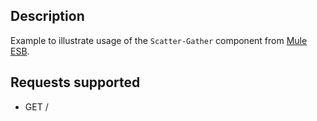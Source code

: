 ## Description

Example to illustrate usage of the `Scatter-Gather` component from [Mule ESB](https://www.mulesoft.com/resources/esb/what-mule-esb).

## Requests supported

* GET /